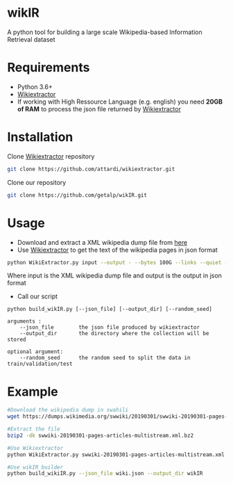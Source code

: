 # wikIR
A python tool for building a large scale Wikipedia-based Information Retrieval dataset

# Requirements
  * Python 3.6+
  * [Wikiextractor](https://github.com/attardi/wikiextractor)
  * If working with High Ressource Language (e.g. english) you need **20GB of RAM** to process the json file returned by  [Wikiextractor](https://github.com/attardi/wikiextractor)

# Installation
Clone [Wikiextractor](https://github.com/attardi/wikiextractor) repository

```bash
git clone https://github.com/attardi/wikiextractor.git
```

Clone our repository

```bash
git clone https://github.com/getalp/wikIR.git
```

# Usage

  * Download and extract a XML wikipedia dump file from [here](https://dumps.wikimedia.org/backup-index.html) 
  * Use [Wikiextractor](https://github.com/attardi/wikiextractor) to get the text of the wikipedia pages in json format
```bash
python WikiExtractor.py input --output - --bytes 100G --links --quiet --json > output.json
```
Where input is the XML wikipedia dump file and output is the output in json format

  * Call our script
```
python build_wikIR.py [--json_file] [--output_dir] [--random_seed]

arguments : 
    --json_file        the json file produced by wikiextractor
    --output_dir       the directory where the collection will be stored

optional argument:
    --random_seed      the random seed to split the data in train/validation/test

```

# Example 
```bash
#Download the wikipedia dump in swahili
wget https://dumps.wikimedia.org/swwiki/20190301/swwiki-20190301-pages-articles-multistream.xml.bz2

#Extract the file
bzip2 -dk swwiki-20190301-pages-articles-multistream.xml.bz2

#Use Wikiextractor
python WikiExtractor.py swwiki-20190301-pages-articles-multistream.xml --output - --bytes 100G --links --quiet --json > wiki.json

#Use wikIR builder
python build_wikiIR.py --json_file wiki.json --output_dir wikIR

```

